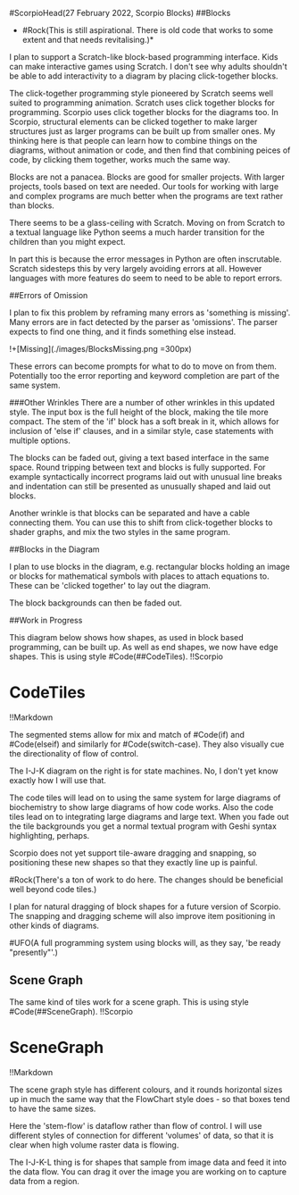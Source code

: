 #ScorpioHead(27 February 2022, Scorpio Blocks)
##Blocks
 * #Rock(This is still aspirational. There is old code that works to some extent and that needs revitalising.)*

I plan to support a Scratch-like block-based programming interface.  Kids can make interactive games using Scratch.  I don't see why adults shouldn't be able to add interactivity to a diagram by placing click-together blocks. 

The click-together programming style pioneered by Scratch seems well suited to programming animation.  Scratch uses click together blocks for programming.  Scorpio uses click together blocks for the diagrams too.  In Scorpio, structural elements can be clicked together to make larger structures just as larger programs can be built up from smaller ones.  My thinking here is that people can learn how to combine things on the diagrams, without animation or code, and then find that combining peices of code, by clicking them together, works much the same way.

Blocks are not a panacea.  Blocks are good for smaller projects.  With larger projects, tools based on text are needed.  Our tools for working with large and complex programs are much better when the programs are text rather than blocks.  

There seems to be a glass-ceiling with Scratch.  Moving on from Scratch to a textual language like Python seems a much harder transition for the children than you might expect.  

In part this is because the error messages in Python are often inscrutable.  Scratch sidesteps this by very largely avoiding errors at all.  However languages with more features do seem to need to be able to report errors.

##Errors of Omission

I plan to fix this problem by reframing many errors as 'something is missing'.  Many errors are in fact detected by the parser as 'omissions'.  The parser expects to find one thing, and it finds something else instead.

!+[Missing](./images/BlocksMissing.png =300px)

These errors can become prompts for what to do to move on from them.  Potentially too the error reporting and keyword completion are part of the same system.

###Other Wrinkles
There are a number of other wrinkles in this updated style.  The input box is the full height of the block, making the tile more compact.  The stem of the 'if' block has a soft break in it, which allows for inclusion of 'else if' clauses, and in a similar style, case statements with multiple options.

The blocks can be faded out, giving a text based interface in the same space.  Round tripping between text and blocks is fully supported.  For example syntactically incorrect programs laid out with unusual line breaks and indentation can still be presented as unusually shaped and laid out blocks.

Another wrinkle is that blocks can be separated and have a cable connecting them.  You can use this to shift from click-together blocks to shader graphs, and mix the two styles in the same program.

##Blocks in the Diagram

I plan to use blocks in the diagram, e.g. rectangular blocks holding an image or blocks for mathematical symbols with places to attach equations to.  These can be 'clicked together' to lay out the diagram.

The block backgrounds can then be faded out.

##Work in Progress

This diagram below shows how shapes, as used in block based programming, can be built up.  As well as end shapes, we now have edge shapes. This is using style #Code(##CodeTiles).
!!Scorpio
# CodeTiles
!!Markdown

The segmented stems allow for mix and match of #Code(if) and #Code(elseif) and similarly for #Code(switch-case).  They also visually cue the directionality of flow of control.

The I-J-K diagram on the right is for state machines.  No, I don't yet know exactly how I will use that.

The code tiles will lead on to using the same system for large diagrams of biochemistry to show large diagrams of how code works.  Also the code tiles lead on to integrating large diagrams and large text.  When you fade out the tile backgrounds you get a normal textual program with Geshi syntax highlighting, perhaps.

Scorpio does not yet support tile-aware dragging and snapping, so positioning these new shapes so that they exactly line up is painful.  

#Rock(There's a ton of work to do here.  The changes should be beneficial well beyond code tiles.)

I plan for natural dragging of block shapes for a future version of Scorpio.  The snapping and dragging scheme will also improve item positioning in other kinds of diagrams.

#UFO(A full programming system using blocks will, as they say, 'be ready "presently"'.)

## Scene Graph
The same kind of tiles work for a scene graph. This is using style #Code(##SceneGraph).
!!Scorpio
# SceneGraph
!!Markdown

The scene graph style has different colours, and it rounds horizontal sizes up in much the same way that the FlowChart style does - so that boxes tend to have the same sizes.

Here the 'stem-flow' is dataflow rather than flow of control.  I will use different styles of connection for different 'volumes' of data, so that it is clear when high volume raster data is flowing.

The I-J-K-L thing is for shapes that sample from image data and feed it into the data flow.  You can drag it over the image you are working on to capture data from a region.



